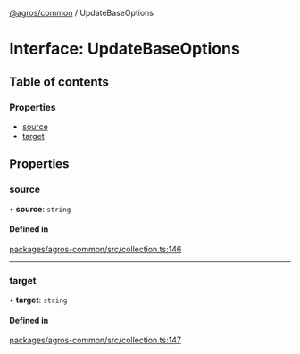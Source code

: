 [@agros/common](../index.md) / UpdateBaseOptions

# Interface: UpdateBaseOptions

## Table of contents

### Properties

- [source](UpdateBaseOptions.md#source)
- [target](UpdateBaseOptions.md#target)

## Properties

### <a id="source" name="source"></a> source

• **source**: `string`

#### Defined in

[packages/agros-common/src/collection.ts:146](https://github.com/agrosjs/agros/blob/1cfd777/packages/agros-common/src/collection.ts#L146)

___

### <a id="target" name="target"></a> target

• **target**: `string`

#### Defined in

[packages/agros-common/src/collection.ts:147](https://github.com/agrosjs/agros/blob/1cfd777/packages/agros-common/src/collection.ts#L147)
